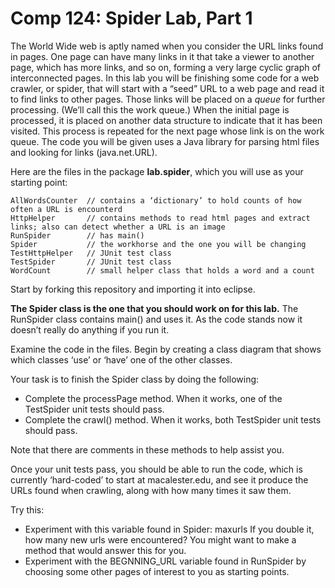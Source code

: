 Comp 124: Spider Lab, Part 1
====

The World Wide web is aptly named when you consider the URL links found in pages.  One page can have many links in it that take a viewer to another page, which has more links, and so on, forming a very large cyclic graph of interconnected pages.  In this lab you will be finishing some code for a web crawler, or spider, that will start with a “seed” URL to a web page and read it to find links to other pages.  Those links will be placed on a _queue_ for further processing. (We’ll call this the work queue.)  When the initial page is processed, it is placed on another data structure to indicate that it has been visited.  This process is repeated for the next page whose link is on the work queue.  The code you will be given uses a Java library for parsing html files and looking for links (java.net.URL).

Here are the files in the package **lab.spider**, which you will use as your starting point:

    AllWordsCounter  // contains a ‘dictionary’ to hold counts of how often a URL is encounterd
    HttpHelper       // contains methods to read html pages and extract links; also can detect whether a URL is an image
    RunSpider        // has main()
    Spider           // the workhorse and the one you will be changing
    TestHttpHelper   // JUnit test class
    TestSpider       // JUnit test class
    WordCount        // small helper class that holds a word and a count

Start by forking this repository and importing it into eclipse.

**The Spider class is the one that you should work on for this lab.** The RunSpider class contains main() and uses it.  As the code stands now it doesn’t really do anything if you run it.

Examine the code in the files.  Begin by creating a class diagram that shows which classes ‘use’ or ‘have’ one of the other classes.

Your task is to finish the Spider class by doing the following:

* Complete the processPage method.  When it works, one of the TestSpider unit tests should pass.
* Complete the crawl() method.  When it works, both TestSpider unit tests should pass.

Note that there are comments in these methods to help assist you.

Once your unit tests pass, you should be able to run the code, which is currently ‘hard-coded’ to start at macalester.edu, and see it produce the URLs found when crawling, along with how many times it saw them.

Try this: 

* Experiment with this variable found in Spider:  maxurls     If you double it, how many new urls were encountered?  You might want to make a method that would answer this for you.
* Experiment with the BEGNNING_URL variable found in RunSpider by choosing some other pages of interest to you as starting points.




